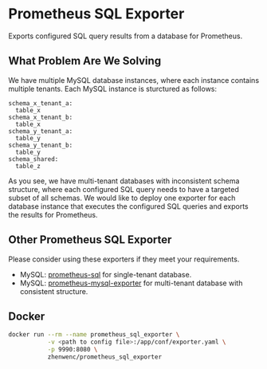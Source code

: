 # Prometheus SQL Exporter

Exports configured SQL query results from a database for Prometheus.

## What Problem Are We Solving

We have multiple MySQL database instances, where each instance contains multiple tenants. Each MySQL instance is sturctured as follows:

    schema_x_tenant_a:
      table_x
    schema_x_tenant_b:
      table_x
    schema_y_tenant_a:
      table_y
    schema_y_tenant_b:
      table_y
    schema_shared:
      table_z

As you see, we have multi-tenant databases with inconsistent schema structure, where each configured SQL query needs to have a targeted subset of all schemas. We would like to deploy one exporter for each database instance that executes the configured SQL queries and exports the results for Prometheus. 

## Other Prometheus SQL Exporter

Please consider using these exporters if they meet your requirements.

- MySQL: [prometheus-sql](https://github.com/chop-dbhi/prometheus-sql) for single-tenant database.
- MySQL: [prometheus-mysql-exporter](https://github.com/braedon/prometheus-mysql-exporter) for multi-tenant database with consistent structure.

## Docker

```sh
docker run --rm --name prometheus_sql_exporter \
           -v <path to config file>:/app/conf/exporter.yaml \
           -p 9990:8080 \
           zhenwenc/prometheus_sql_exporter
```
